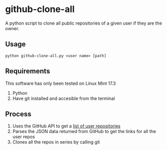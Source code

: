# github-clone-all

A python script to clone all public repositories of a given user if they are the owner.

## Usage
`python github-clone-all.py <user name> [path]`

## Requirements

This software has only been tested on Linux Mint 17.3

1. Python
2. Have git installed and accesible from the terminal

## Process
1. Uses the GitHub API to get a [list of user repositories](https://developer.github.com/v3/repos/#list-user-repositories)
2. Parses the JSON data returned from GitHub to get the links for all the user repos
3. Clones all the repos in series by calling git
